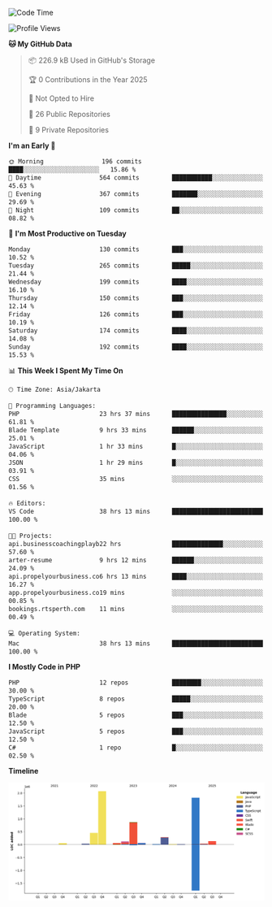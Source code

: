 <!--START_SECTION:waka-->
![Code Time](http://img.shields.io/badge/Code%20Time-828%20hrs%2026%20mins-blue)

![Profile Views](http://img.shields.io/badge/Profile%20Views-1-blue)

**🐱 My GitHub Data** 

> 📦 226.9 kB Used in GitHub's Storage 
 > 
> 🏆 0 Contributions in the Year 2025
 > 
> 🚫 Not Opted to Hire
 > 
> 📜 26 Public Repositories 
 > 
> 🔑 9 Private Repositories 
 > 
**I'm an Early 🐤** 

```text
🌞 Morning                196 commits         ████░░░░░░░░░░░░░░░░░░░░░   15.86 % 
🌆 Daytime                564 commits         ███████████░░░░░░░░░░░░░░   45.63 % 
🌃 Evening                367 commits         ███████░░░░░░░░░░░░░░░░░░   29.69 % 
🌙 Night                  109 commits         ██░░░░░░░░░░░░░░░░░░░░░░░   08.82 % 
```
📅 **I'm Most Productive on Tuesday** 

```text
Monday                   130 commits         ███░░░░░░░░░░░░░░░░░░░░░░   10.52 % 
Tuesday                  265 commits         █████░░░░░░░░░░░░░░░░░░░░   21.44 % 
Wednesday                199 commits         ████░░░░░░░░░░░░░░░░░░░░░   16.10 % 
Thursday                 150 commits         ███░░░░░░░░░░░░░░░░░░░░░░   12.14 % 
Friday                   126 commits         ███░░░░░░░░░░░░░░░░░░░░░░   10.19 % 
Saturday                 174 commits         ████░░░░░░░░░░░░░░░░░░░░░   14.08 % 
Sunday                   192 commits         ████░░░░░░░░░░░░░░░░░░░░░   15.53 % 
```


📊 **This Week I Spent My Time On** 

```text
🕑︎ Time Zone: Asia/Jakarta

💬 Programming Languages: 
PHP                      23 hrs 37 mins      ███████████████░░░░░░░░░░   61.81 % 
Blade Template           9 hrs 33 mins       ██████░░░░░░░░░░░░░░░░░░░   25.01 % 
JavaScript               1 hr 33 mins        █░░░░░░░░░░░░░░░░░░░░░░░░   04.06 % 
JSON                     1 hr 29 mins        █░░░░░░░░░░░░░░░░░░░░░░░░   03.91 % 
CSS                      35 mins             ░░░░░░░░░░░░░░░░░░░░░░░░░   01.56 % 

🔥 Editors: 
VS Code                  38 hrs 13 mins      █████████████████████████   100.00 % 

🐱‍💻 Projects: 
api.businesscoachingplayb22 hrs              ██████████████░░░░░░░░░░░   57.60 % 
arter-resume             9 hrs 12 mins       ██████░░░░░░░░░░░░░░░░░░░   24.09 % 
api.propelyourbusiness.co6 hrs 13 mins       ████░░░░░░░░░░░░░░░░░░░░░   16.27 % 
app.propelyourbusiness.co19 mins             ░░░░░░░░░░░░░░░░░░░░░░░░░   00.85 % 
bookings.rtsperth.com    11 mins             ░░░░░░░░░░░░░░░░░░░░░░░░░   00.49 % 

💻 Operating System: 
Mac                      38 hrs 13 mins      █████████████████████████   100.00 % 
```

**I Mostly Code in PHP** 

```text
PHP                      12 repos            ████████░░░░░░░░░░░░░░░░░   30.00 % 
TypeScript               8 repos             █████░░░░░░░░░░░░░░░░░░░░   20.00 % 
Blade                    5 repos             ███░░░░░░░░░░░░░░░░░░░░░░   12.50 % 
JavaScript               5 repos             ███░░░░░░░░░░░░░░░░░░░░░░   12.50 % 
C#                       1 repo              █░░░░░░░░░░░░░░░░░░░░░░░░   02.50 % 
```



**Timeline**

![Lines of Code chart](https://raw.githubusercontent.com/brstreet2/brstreet2/main/assets/bar_graph.png)


<!--END_SECTION:waka-->
